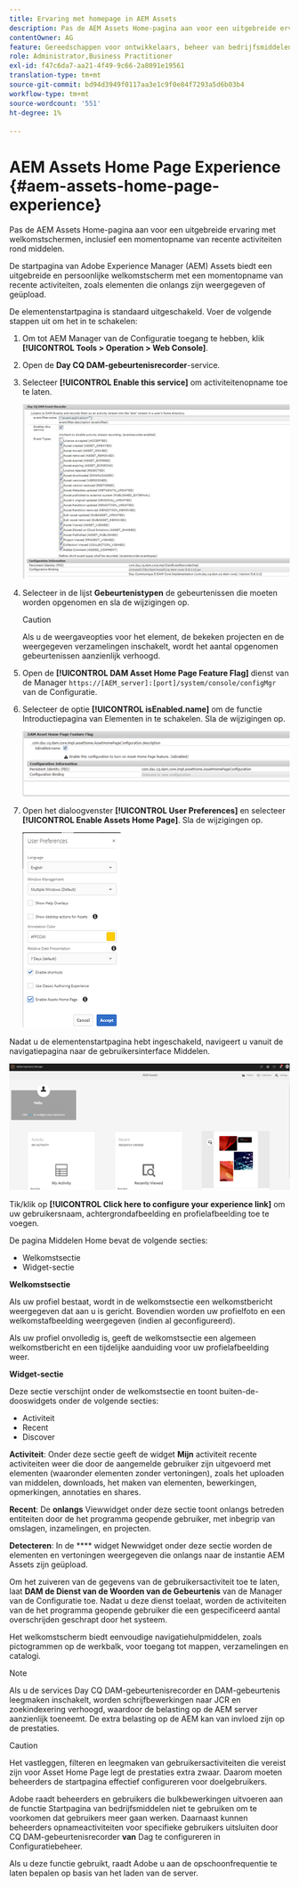 ```yaml
---
title: Ervaring met homepage in AEM Assets
description: Pas de AEM Assets Home-pagina aan voor een uitgebreide ervaring met welkomstschermen, inclusief een momentopname van recente activiteiten rond middelen.
contentOwner: AG
feature: Gereedschappen voor ontwikkelaars, beheer van bedrijfsmiddelen
role: Administrator,Business Practitioner
exl-id: f47c6da7-aa21-4f49-9c66-2a8091e19561
translation-type: tm+mt
source-git-commit: bd94d3949f0117aa3e1c9f0e84f7293a5d6b03b4
workflow-type: tm+mt
source-wordcount: '551'
ht-degree: 1%

---
```


# AEM Assets Home Page Experience {#aem-assets-home-page-experience}

Pas de AEM Assets Home-pagina aan voor een uitgebreide ervaring met welkomstschermen, inclusief een momentopname van recente activiteiten rond middelen.

De startpagina van Adobe Experience Manager (AEM) Assets biedt een uitgebreide en persoonlijke welkomstscherm met een momentopname van recente activiteiten, zoals elementen die onlangs zijn weergegeven of geüpload.

De elementenstartpagina is standaard uitgeschakeld. Voer de volgende stappen uit om het in te schakelen:

1. Om tot AEM Manager van de Configuratie toegang te hebben, klik **[!UICONTROL Tools > Operation > Web Console]**.
1. Open de **Day CQ DAM-gebeurtenisrecorder**-service.
1. Selecteer **[!UICONTROL Enable this service]** om activiteitenopname toe te laten.

   ![chlimage_1-250](assets/chlimage_1-250.png)

1. Selecteer in de lijst **Gebeurtenistypen** de gebeurtenissen die moeten worden opgenomen en sla de wijzigingen op.

   >[!CAUTION]
   >
   >Als u de weergaveopties voor het element, de bekeken projecten en de weergegeven verzamelingen inschakelt, wordt het aantal opgenomen gebeurtenissen aanzienlijk verhoogd.

1. Open de **[!UICONTROL DAM Asset Home Page Feature Flag]** dienst van de Manager `https://[AEM_server]:[port]/system/console/configMgr` van de Configuratie.
1. Selecteer de optie **[!UICONTROL isEnabled.name]** om de functie Introductiepagina van Elementen in te schakelen. Sla de wijzigingen op.

   ![chlimage_1-251](assets/chlimage_1-251.png)

1. Open het dialoogvenster **[!UICONTROL User Preferences]** en selecteer **[!UICONTROL Enable Assets Home Page]**. Sla de wijzigingen op.

   ![user_preferences](assets/user_preferences.png)

Nadat u de elementenstartpagina hebt ingeschakeld, navigeert u vanuit de navigatiepagina naar de gebruikersinterface Middelen.

![home_page](assets/home_page.png)

Tik/klik op **[!UICONTROL Click here to configure your experience link]** om uw gebruikersnaam, achtergrondafbeelding en profielafbeelding toe te voegen.

De pagina Middelen Home bevat de volgende secties:

* Welkomstsectie
* Widget-sectie

**Welkomstsectie**

Als uw profiel bestaat, wordt in de welkomstsectie een welkomstbericht weergegeven dat aan u is gericht. Bovendien worden uw profielfoto en een welkomstafbeelding weergegeven (indien al geconfigureerd).

Als uw profiel onvolledig is, geeft de welkomstsectie een algemeen welkomstbericht en een tijdelijke aanduiding voor uw profielafbeelding weer.

**Widget-sectie**

Deze sectie verschijnt onder de welkomstsectie en toont buiten-de-dooswidgets onder de volgende secties:

* Activiteit
* Recent
* Discover

**Activiteit**: Onder deze sectie geeft de widget  **Mijn** activiteit recente activiteiten weer die door de aangemelde gebruiker zijn uitgevoerd met elementen (waaronder elementen zonder vertoningen), zoals het uploaden van middelen, downloads, het maken van elementen, bewerkingen, opmerkingen, annotaties en shares.

**Recent**: De  **onlangs** Viewwidget onder deze sectie toont onlangs betreden entiteiten door de het programma geopende gebruiker, met inbegrip van omslagen, inzamelingen, en projecten.

**Detecteren**: In de  **** widget Newwidget onder deze sectie worden de elementen en vertoningen weergegeven die onlangs naar de instantie AEM Assets zijn geüpload.

Om het zuiveren van de gegevens van de gebruikersactiviteit toe te laten, laat **DAM de Dienst van de Woorden van de Gebeurtenis** van de Manager van de Configuratie toe. Nadat u deze dienst toelaat, worden de activiteiten van de het programma geopende gebruiker die een gespecificeerd aantal overschrijden geschrapt door het systeem.

Het welkomstscherm biedt eenvoudige navigatiehulpmiddelen, zoals pictogrammen op de werkbalk, voor toegang tot mappen, verzamelingen en catalogi.

>[!NOTE]
>
>Als u de services Day CQ DAM-gebeurtenisrecorder en DAM-gebeurtenis leegmaken inschakelt, worden schrijfbewerkingen naar JCR en zoekindexering verhoogd, waardoor de belasting op de AEM server aanzienlijk toeneemt. De extra belasting op de AEM kan van invloed zijn op de prestaties.

>[!CAUTION]
>
>Het vastleggen, filteren en leegmaken van gebruikersactiviteiten die vereist zijn voor Asset Home Page legt de prestaties extra zwaar. Daarom moeten beheerders de startpagina effectief configureren voor doelgebruikers.
>
>Adobe raadt beheerders en gebruikers die bulkbewerkingen uitvoeren aan de functie Startpagina van bedrijfsmiddelen niet te gebruiken om te voorkomen dat gebruikers meer gaan werken. Daarnaast kunnen beheerders opnameactiviteiten voor specifieke gebruikers uitsluiten door CQ DAM-gebeurtenisrecorder **van** Dag te configureren in Configuratiebeheer.
>
>Als u deze functie gebruikt, raadt Adobe u aan de opschoonfrequentie te laten bepalen op basis van het laden van de server.
